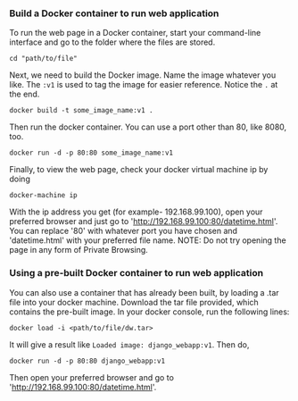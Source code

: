 ### Build a Docker container to run web application

To run the web page in a Docker container, start your command-line interface and go to the folder where the files are stored.

`cd "path/to/file"`

Next, we need to build the Docker image. Name the image whatever you like. The `:v1` is used to tag the image for easier reference. Notice the `.` at the end. 

`docker build -t some_image_name:v1 . `

Then run the docker container. You can use a port other than 80, like 8080, too. 

`docker run -d -p 80:80 some_image_name:v1`

Finally, to view the web page, check your docker virtual machine ip by doing

`docker-machine ip`

With the ip address you get (for example- 192.168.99.100), open your preferred browser and just go to 'http://192.168.99.100:80/datetime.html'. You can replace '80' with whatever port you have chosen and 'datetime.html' with your preferred file name.
NOTE: Do not try opening the page in any form of Private Browsing. 

### Using a pre-built Docker container to run web application

You can also use a container that has already been built, by loading a .tar file into your docker machine.
Download the tar file provided, which contains the pre-built image. In your docker console, run the following lines:

`docker load -i <path/to/file/dw.tar>`

It will give a result like `Loaded image: django_webapp:v1`. Then do,

`docker run -d -p 80:80 django_webapp:v1` 

Then open your preferred browser and go to 'http://192.168.99.100:80/datetime.html'.
